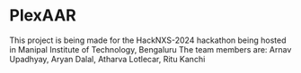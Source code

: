 # PlexAAR
This project is being made for the HackNXS-2024 hackathon being hosted in Manipal Institute of Technology, Bengaluru 
The team members are: 
Arnav Upadhyay,
Aryan Dalal,
Atharva Lotlecar,
Ritu Kanchi